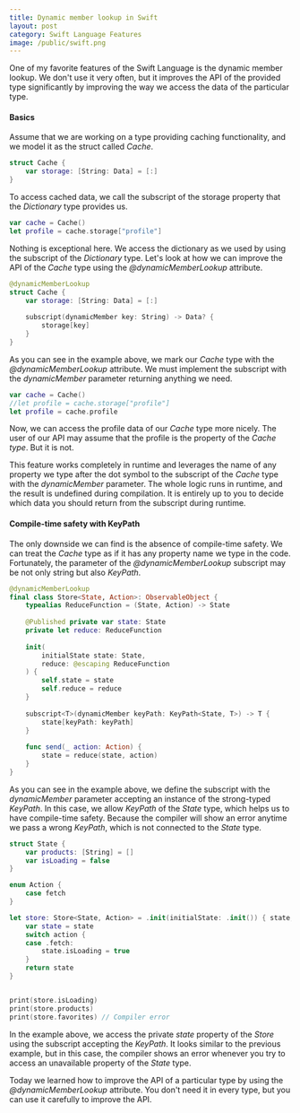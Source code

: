 ```yaml
---
title: Dynamic member lookup in Swift
layout: post
category: Swift Language Features
image: /public/swift.png
---
```


One of my favorite features of the Swift Language is the dynamic member lookup. We don't use it very often, but it improves the API of the provided type significantly by improving the way we access the data of the particular type.

#### Basics
Assume that we are working on a type providing caching functionality, and we model it as the struct called *Cache*.

```swift
struct Cache {
    var storage: [String: Data] = [:]
}
```

To access cached data, we call the subscript of the storage property that the *Dictionary* type provides us.

```swift
var cache = Cache()
let profile = cache.storage["profile"]
```

Nothing is exceptional here. We access the dictionary as we used by using the subscript of the *Dictionary* type. Let's look at how we can improve the API of the *Cache* type using the *@dynamicMemberLookup* attribute.

```swift
@dynamicMemberLookup
struct Cache {
    var storage: [String: Data] = [:]
    
    subscript(dynamicMember key: String) -> Data? {
        storage[key]
    }
}
```

As you can see in the example above, we mark our *Cache* type with the *@dynamicMemberLookup* attribute. We must implement the subscript with the *dynamicMember* parameter returning anything we need.

```swift
var cache = Cache()
//let profile = cache.storage["profile"]
let profile = cache.profile
```

Now, we can access the profile data of our *Cache* type more nicely. The user of our API may assume that the profile is the property of the *Cache type*. But it is not.

This feature works completely in runtime and leverages the name of any property we type after the dot symbol to the subscript of the *Cache* type with the *dynamicMember* parameter. The whole logic runs in runtime, and the result is undefined during compilation. It is entirely up to you to decide which data you should return from the subscript during runtime.

#### Compile-time safety with KeyPath
The only downside we can find is the absence of compile-time safety. We can treat the *Cache* type as if it has any property name we type in the code. Fortunately, the parameter of the *@dynamicMemberLookup* subscript may be not only string but also *KeyPath*.

```swift
@dynamicMemberLookup
final class Store<State, Action>: ObservableObject {
    typealias ReduceFunction = (State, Action) -> State
    
    @Published private var state: State
    private let reduce: ReduceFunction
    
    init(
        initialState state: State,
        reduce: @escaping ReduceFunction
    ) {
        self.state = state
        self.reduce = reduce
    }
    
    subscript<T>(dynamicMember keyPath: KeyPath<State, T>) -> T {
        state[keyPath: keyPath]
    }
    
    func send(_ action: Action) {
        state = reduce(state, action)
    }
}
```

As you can see in the example above, we define the subscript with the *dynamicMember* parameter accepting an instance of the strong-typed *KeyPath*. In this case, we allow *KeyPath* of the *State* type, which helps us to have compile-time safety. Because the compiler will show an error anytime we pass a wrong *KeyPath*, which is not connected to the *State* type.

```swift
struct State {
    var products: [String] = []
    var isLoading = false
}

enum Action {
    case fetch
}

let store: Store<State, Action> = .init(initialState: .init()) { state, action in
    var state = state
    switch action {
    case .fetch:
        state.isLoading = true
    }
    return state
}


print(store.isLoading)
print(store.products)
print(store.favorites) // Compiler error
```

In the example above, we access the private *state* property of the *Store* using the subscript accepting the *KeyPath*. It looks similar to the previous example, but in this case, the compiler shows an error whenever you try to access an unavailable property of the *State* type.

Today we learned how to improve the API of a particular type by using the *@dynamicMemberLookup* attribute. You don't need it in every type, but you can use it carefully to improve the API.
